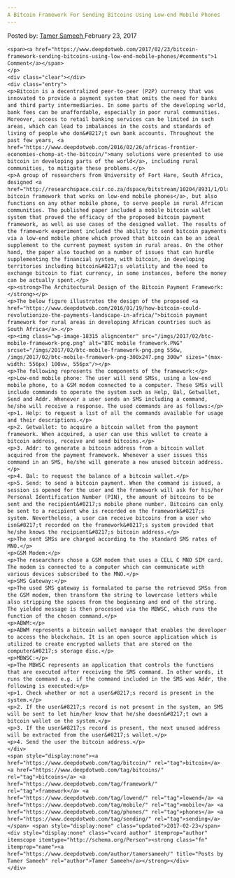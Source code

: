 ```yaml
---
A Bitcoin Framework For Sending Bitcoins Using Low-end Mobile Phones
---
```

<article class="post-listing post-18300 post type-post status-publish format-standard has-post-thumbnail hentry  tag-bitcoin tag-bitcoins tag-framework tag-lowend tag-mobile tag-phones tag-sending">
    <div class="post-inner">
        <span>Posted by: <a href="https://www.deepdotweb.com/author/tamersameeh/" title="">Tamer Sameeh </a></span>
    <span>February 23, 2017</span>
    
    <span><a href="https://www.deepdotweb.com/2017/02/23/bitcoin-framework-sending-bitcoins-using-low-end-mobile-phones/#comments">1 Comment</a></span>
    </p>
    <div class="clear"></div>
    <div class="entry">
    <p>Bitcoin is a decentralized peer-to-peer (P2P) currency that was innovated to provide a payment system that omits the need for banks and third party intermediaries. In some parts of the developing world, bank fees can be unaffordable, especially in poor rural communities. Moreover, access to retail banking services can be limited in such areas, which can lead to imbalances in the costs and standards of living of people who don&#8217;t own bank accounts. Throughout the past few years, <a href="https://www.deepdotweb.com/2016/02/26/africas-frontier-economies-chomp-at-the-bitcoin/">many solutions were presented to use bitcoin in developing parts of the world</a>, including rural communities, to mitigate these problems.</p>
    <p>A group of researchers from University of Fort Hare, South Africa, designed <a href="http://researchspace.csir.co.za/dspace/bitstream/10204/8931/1/Dlamini3_2016.pdf">a bitcoin framework that works on low-end mobile phones</a>, but also functions on any other mobile phone, to serve people in rural African communities. The published paper included a mobile bitcoin wallet system that proved the efficacy of the proposed bitcoin payment framework, as well as use cases of the designed wallet. The results of the framework experiment included the ability to send bitcoin payments via a low-end mobile phone which proved that bitcoin can be an ideal supplement to the current payment system in rural areas. On the other hand, the paper also touched on a number of issues that can hurdle supplementing the financial system, with bitcoin, in developing territories including bitcoin&#8217;s volatility and the need to exchange bitcoin to fiat currency, in some instances, before the money can be actually spent.</p>
    <p><strong>The Architectural Design of the Bitcoin Payment Framework:</strong></p>
    <p>The below figure illustrates the design of the proposed <a href="https://www.deepdotweb.com/2016/01/19/how-bitcoin-could-revolutionize-the-payments-landscape-in-africa/">bitcoin payment framework for rural areas in developing African countries such as South Africa</a>.</p>
    <p><img class="wp-image-18315 aligncenter" src="/imgs/2017/02/btc-mobile-framework-png.png" alt="BTC mobile framework.PNG" srcset="/imgs/2017/02/btc-mobile-framework-png.png 556w, /imgs/2017/02/btc-mobile-framework-png-300x247.png 300w" sizes="(max-width: 556px) 100vw, 556px"/></p>
    <p>The following represents the components of the framework:</p>
    <p>Low-end mobile phone: The user will send SMSs, using a low-end mobile phone, to a GSM modem connected to a computer. These SMSs will include commands to operate the system such as Help, Bal, Getwallet, Send and Addr. Whenever a user sends an SMS including a command, he/she will receive a response. The used commands are as follows:</p>
    <p>1. Help: to request a list of all the commands available for usage and their descriptions.</p>
    <p>2. Getwallet: to acquire a bitcoin wallet from the payment framework. When acquired, a user can use this wallet to create a bitcoin address, receive and send bitcoins.</p>
    <p>3. Addr: to generate a bitcoin address from a bitcoin wallet acquired from the payment framework. Whenever a user issues this command in an SMS, he/she will generate a new unused bitcoin address.</p>
    <p>4. Bal: to request the balance of a bitcoin wallet.</p>
    <p>5. Send: to send a bitcoin payment. When the command is issued, a session is opened for the user and the framework will ask for his/her Personal Identification Number (PIN), the amount of bitcoins to be sent and the recipient&#8217;s mobile phone number. Bitcoins can only be sent to a recipient who is recorded on the framework&#8217;s system. Nevertheless, a user can receive bitcoins from a user who isn&#8217;t recorded on the framework&#8217;s system provided that he/she knows the recipient&#8217;s bitcoin address.</p>
    <p>The sent SMSs are charged according to the standard SMS rates of MNO.</p>
    <p>GSM Modem:</p>
    <p>The researchers chose a GSM modem that uses a CELL C MNO SIM card. The modem is connected to a computer which can communicate with various devices subscribed to the MNO.</p>
    <p>SMS Gateway:</p>
    <p>The used SMS gateway is formulated to parse the retrieved SMSs from the GSM modem, then transform the string to lowercase letters while also stripping the spaces from the beginning and end of the string. The yielded message is then processed via the MBWSC, which runs the function of the chosen command.</p>
    <p>ABWM:</p>
    <p>ABWM represents a bitcoin wallet manager that enables the developer to access the blockchain. It is an open source application which is utilized to create encrypted wallets that are stored on the computer&#8217;s storage disc.</p>
    <p>MBWSC:</p>
    <p>The MBWSC represents an application that controls the functions that are executed after receiving the SMS command. In other words, it runs the command e.g. if the command included in the SMS was Addr, the following is executed:</p>
    <p>1. Check whether or not a user&#8217;s record is present in the system.</p>
    <p>2. If the user&#8217;s record is not present in the system, an SMS will be sent to let him/her know that he/she doesn&#8217;t own a bitcoin wallet on the system.</p>
    <p>3. If the user&#8217;s record is present, the next unused address will be extracted from the user&#8217;s wallet.</p>
    <p>4. Send the user the bitcoin address.</p>
    </div>
    <span style="display:none"><a href="https://www.deepdotweb.com/tag/bitcoin/" rel="tag">bitcoin</a> <a href="https://www.deepdotweb.com/tag/bitcoins/" rel="tag">bitcoins</a> <a href="https://www.deepdotweb.com/tag/framework/" rel="tag">framework</a> <a href="https://www.deepdotweb.com/tag/lowend/" rel="tag">lowend</a> <a href="https://www.deepdotweb.com/tag/mobile/" rel="tag">mobile</a> <a href="https://www.deepdotweb.com/tag/phones/" rel="tag">phones</a> <a href="https://www.deepdotweb.com/tag/sending/" rel="tag">sending</a></span> <span style="display:none" class="updated">2017-02-23</span>
    <div style="display:none" class="vcard author" itemprop="author" itemscope itemtype="http://schema.org/Person"><strong class="fn" itemprop="name"><a href="https://www.deepdotweb.com/author/tamersameeh/" title="Posts by Tamer Sameeh" rel="author">Tamer Sameeh</a></strong></div>
    </div>
</article>


